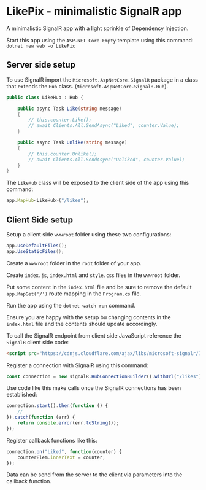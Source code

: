 # LikePix - minimalistic SignalR app

A minimalistic SignalR app with a light sprinkle of Dependency Injection.

Start this app using the `ASP.NET Core Empty` template using this command: `dotnet new web -o LikePix`

## Server side setup

To use SignalR import the `Microsoft.AspNetCore.SignalR` package in a class that extends the `Hub` class. (`Microsoft.AspNetCore.SignalR.Hub`).

```c#
public class LikeHub : Hub {

    public async Task Like(string message)
    {
        // this.counter.Like();
        // await Clients.All.SendAsync("Liked", counter.Value);
    }

    public async Task Unlike(string message)
    {
        // this.counter.Unlike();
        // await Clients.All.SendAsync("Unliked", counter.Value);
    }
}
```

The `LikeHub` class will be exposed to the client side of the app using this command:

```js
app.MapHub<LikeHub>("/likes");
```

## Client Side setup


Setup a client side `wwwroot` folder using these two configurations:

```c#
app.UseDefaultFiles();
app.UseStaticFiles();
```

Create a `wwwroot` folder in the `root` folder of your app.

Create `index.js`, `index.html` and `style.css` files in the `wwwroot` folder.

Put some content in the `index.html` file and be sure to remove the default `app.MapGet('/')` route mapping in the `Program.cs` file.

Run the app using the `dotnet watch run` command.

Ensure you are happy with the setup bu changing contents in the `index.html` file and the contents should update accordingly.

To call the SignalR endpoint from client side JavaScript reference the `SignalR` client side code:

```html
<script src="https://cdnjs.cloudflare.com/ajax/libs/microsoft-signalr/7.0.0/signalr.min.js"></script>
```

Register a connection with SignalR using this command:

```js
const connection = new signalR.HubConnectionBuilder().withUrl("/likes").build();
```

Use code like this make calls once the SignalR connections has been established:

```js
connection.start().then(function () {
    //
}).catch(function (err) {
    return console.error(err.toString());
});
```

Register callback functions like this:


```js
connection.on("Liked", function(counter) {
    counterElem.innerText = counter;
});
```

Data can be send from the server to the client via parameters into the callback function.